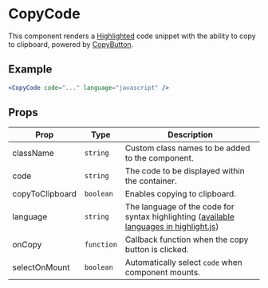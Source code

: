 # CopyCode

This component renders a [Highlighted](../Highlight) code snippet with the ability to copy to clipboard, powered by [CopyButton](../CopyButton).

## Example

```jsx
<CopyCode code="..." language="javascript" />
```

## Props

| Prop            | Type       | Description                                                                                                                                                     |
| --------------- | ---------- | --------------------------------------------------------------------------------------------------------------------------------------------------------------- |
| className       | `string`   | Custom class names to be added to the component.                                                                                                                |
| code            | `string`   | The code to be displayed within the container.                                                                                                                  |
| copyToClipboard | `boolean`  | Enables copying to clipboard.                                                                                                                                   |
| language        | `string`   | The language of the code for syntax highlighting ([available languages in highlight.js](https://github.com/highlightjs/highlight.js/tree/master/src/languages)) |
| onCopy          | `function` | Callback function when the copy button is clicked.                                                                                                              |
| selectOnMount   | `boolean`  | Automatically select `code` when component mounts.                                                                                                              |
